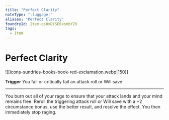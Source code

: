 ```yaml
---
title: "Perfect Clarity"
noteType: ":luggage:"
aliases: "Perfect Clarity"
foundryId: Item.qs0xDYSE6xsmbYZV
tags:
  - Item
---
```


# Perfect Clarity
![[icons-sundries-books-book-red-exclamation.webp|150]]

**Trigger** You fail or critically fail an attack roll or Will save

* * *

You burn out all of your rage to ensure that your attack lands and your mind remains free. Reroll the triggering attack roll or Will save with a +2 circumstance bonus, use the better result, and resolve the effect. You then immediately stop raging.
